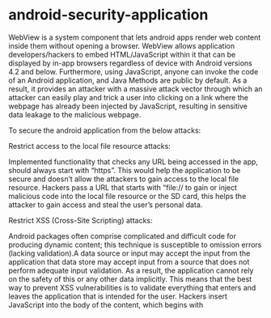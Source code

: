 # android-security-application

WebView is a system component that lets android apps render web content inside them without opening a browser. WebView allows application developers/hackers to embed HTML/JavaScript within it that can be displayed by in-app browsers regardless of device with Android versions 4.2 and below. Furthermore, using JavaScript, anyone can invoke the code of an Android application, and Java Methods are public by default. As a result, it provides an attacker with a massive attack vector through which an attacker can easily play and trick a user into clicking on a link where the webpage has already been injected by JavaScript, resulting in sensitive data leakage to the malicious webpage.

To secure the android application from the below attacks:

Restrict access to the local file resource attacks:

Implemented functionality that checks any URL being accessed in the app, should always start with “https”. This would help the application to be secure and doesn’t allow the attackers to gain access to the local file resource. Hackers pass a URL that starts with “file://  to gain or inject malicious code into the local file resource or the SD card, this helps the attacker to gain access and steal the user’s personal data. 
 
 Restrict XSS (Cross-Site Scripting) attacks:

Android packages often comprise complicated and difficult code for producing dynamic content; this technique is susceptible to omission errors (lacking validation).A data source or input may accept the input from the application that data store may accept input from a source that does not perform adequate input validation. As a result, the application cannot rely on the safety of this or any other data implicitly. This means that the best way to prevent XSS vulnerabilities is to validate everything that enters and leaves the application that is intended for the user. Hackers insert JavaScript into the body of the content, which begins with <script>/script>. 
 
To secure the application, the initial step is to create a whitelist of safe characters that are accepted as input and then validate the characters from the approved set. The Coordination Center at the Software Engineering Institute at Carnegie Mellon University gave details of special characters in the content at block level. 
“<” a special character introduces a script tag in JavaScript. 
“&” This introduces a character entity. 
“>” a special character because few browsers would assume this as the starting of the page as the author intended an opening, but is always omitted in error.
